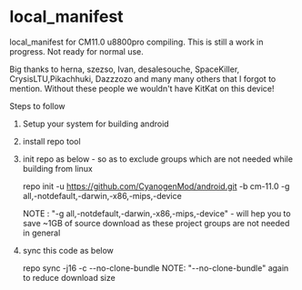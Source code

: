 local_manifest
==============

local_manifest for CM11.0 u8800pro compiling.
This is still a work in progress. Not ready for normal use.

Big thanks to herna, szezso, Ivan, desalesouche, SpaceKiller, CrysisLTU,Pikachhuki, Dazzzozo and many many others that I forgot to mention. Without these people we wouldn't have KitKat on this device!



Steps to follow

1. Setup your system for building android
2. install repo tool
3. init repo as below - so as to exclude groups which are not needed while building from linux

   repo init -u https://github.com/CyanogenMod/android.git -b cm-11.0 -g all,-notdefault,-darwin,-x86,-mips,-device
   
   NOTE : "-g all,-notdefault,-darwin,-x86,-mips,-device" - will hep you to save ~1GB of source download as these project groups are not needed in general
   
4. sync this code as below
   
   repo sync -j16 -c --no-clone-bundle
   NOTE: "--no-clone-bundle" again to reduce download size
